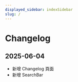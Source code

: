 ```yaml
---
displayed_sidebar: indexSidebar
slug: /
---
```


# Changelog

## 2025-06-04
- 新增 Changelog 頁面
- 新增 SearchBar
